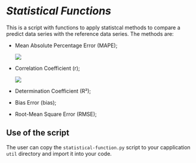 # *Statistical Functions*

This is a script with functions to apply statistcal methods to compare a predict data series with the reference data series. The methods are:

* Mean Absolute Percentage Error (MAPE);

	<img src="https://render.githubusercontent.com/render/math?math=MAPE = {1 \over n} \sum_{\substack{i=1}} {\Bigl\lvert {{y_{ref_i} - y_{pred_i}} \over {y_{ref_i}}} \Bigr\rvert}">

* Correlation Coefficient (r);

	<img src="https://render.githubusercontent.com/render/math?math=r = {{n({\sum_{\substack{i=1}} y_{ref_i} {.} y_{pred_i}})} - ({{\sum_{\substack{i=1}} y_{ref_i}}}) {.} ({{\sum_{\substack{i=1}} y_{pred_i}}})} \over \sqrt{{[n {\sum_{\substack{i=1}} y_{ref_i}^2} - ({{\sum_{\substack{i=1}} y_{ref_i}})^2]} {.} {[n {\sum_{\substack{i=1}} y_{pred_i}^2} - ({{\sum_{\substack{i=1}} y_{pred_i}})^2]}}">

* Determination Coefficient (R²);



* Bias Error (bias);



* Root-Mean Square Error (RMSE);



## Use of the script

The user can copy the `statistical-function.py` script to your capplication `util` directory and import it into your code.